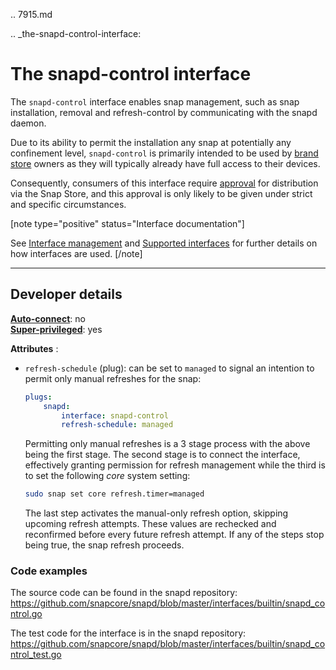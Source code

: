 .. 7915.md

.. _the-snapd-control-interface:

# The snapd-control interface

The `snapd-control` interface enables snap management, such as snap installation, removal and refresh-control by communicating with the snapd daemon.

Due to its ability to permit the installation any snap at potentially any confinement level, `snapd-control` is primarily intended to be used by [brand store](https://core.docs.ubuntu.com/en/build-store/#brand-stores) owners as they will typically already have full access to their devices.

Consequently, consumers of this interface require [approval](/t/process-for-aliases-auto-connections-and-tracks/455/) for distribution via the Snap Store, and this approval is only likely to be given under strict and specific circumstances.

[note type="positive" status="Interface documentation"]

See [Interface management](/t/interface-management/6154) and [Supported interfaces](/t/supported-interfaces/7744) for further details on how interfaces are used.
[/note]

---

<h2 id='heading--dev-details'>Developer details </h2>


**[Auto-connect](/t/interface-management/6154#heading--auto-connections)**: no</br>
**[Super-privileged](/t/super-privileged-interfaces/34740)**: yes</br>

**Attributes** :
 * `refresh-schedule` (plug):  can be set to `managed` to signal an intention to permit only manual refreshes for the snap:

   ```yaml
   plugs:
       snapd:
           interface: snapd-control
           refresh-schedule: managed
    ```

   Permitting only manual refreshes is a 3 stage process with the above being the first stage. The second stage is to connect the interface, effectively granting permission for refresh management while the third is to set the following _core_ system setting:

   ```bash
   sudo snap set core refresh.timer=managed
   ```
   The last step activates the manual-only refresh option, skipping upcoming refresh attempts. These values are rechecked and reconfirmed before every future refresh attempt. If any of the steps stop being true, the snap refresh proceeds.

### Code examples

The source code can be found in the snapd repository: https://github.com/snapcore/snapd/blob/master/interfaces/builtin/snapd_control.go

The test code for the interface is in the snapd repository: https://github.com/snapcore/snapd/blob/master/interfaces/builtin/snapd_control_test.go